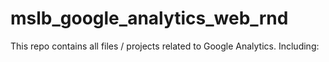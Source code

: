 # mslb_google_analytics_web_rnd

This repo contains all files / projects related to Google Analytics. Including:


